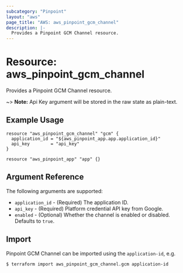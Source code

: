 ```yaml
---
subcategory: "Pinpoint"
layout: "aws"
page_title: "AWS: aws_pinpoint_gcm_channel"
description: |-
  Provides a Pinpoint GCM Channel resource.
---
```


# Resource: aws_pinpoint_gcm_channel

Provides a Pinpoint GCM Channel resource.

~> **Note:** Api Key argument will be stored in the raw state as plain-text.

## Example Usage

```hcl
resource "aws_pinpoint_gcm_channel" "gcm" {
  application_id = "${aws_pinpoint_app.app.application_id}"
  api_key        = "api_key"
}

resource "aws_pinpoint_app" "app" {}
```


## Argument Reference

The following arguments are supported:

* `application_id` - (Required) The application ID.
* `api_key` - (Required) Platform credential API key from Google.
* `enabled` - (Optional) Whether the channel is enabled or disabled. Defaults to `true`.

## Import

Pinpoint GCM Channel can be imported using the `application-id`, e.g.

```
$ terraform import aws_pinpoint_gcm_channel.gcm application-id
```
